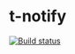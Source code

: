# t-notify

[![Build status](https://travis-ci.org/atomelements/t-notify.svg?branch=master)](https://travis-ci.org/atomelements/t-notify)
